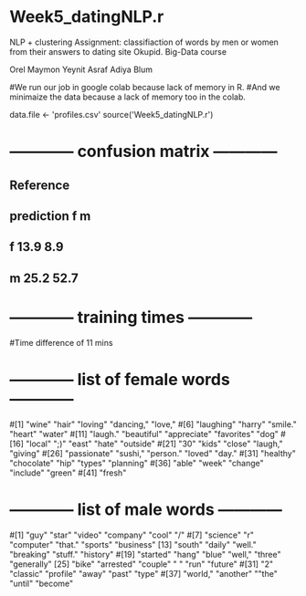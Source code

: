 # Week5_datingNLP.r
NLP + clustering Assignment: classifiaction of words by men or women from their answers to dating site Okupid.
Big-Data course

Orel Maymon 
Yeynit Asraf 
Adiya Blum 

#We run our job in google colab because lack of memory in R.
#And we minimaize the data because a lack of memory too in the colab.

data.file <- 'profiles.csv'
source('Week5_datingNLP.r')

# ———— confusion matrix ————
##               Reference
## prediction     f     m
##         f     13.9   8.9
##         m     25.2   52.7


# ———— training times ————
#Time difference of 11 mins

# ———— list of female words ————
#[1] "wine" "hair" "loving" "dancing," "love,"
#[6] "laughing" "harry" "smile." "heart" "water"
#[11] "laugh." "beautiful" "appreciate" "favorites" "dog"
#[16] "local" ";)" "east" "hate" "outside"
#[21] "30" "kids" "close" "laugh," "giving"
#[26] "passionate" "sushi," "person." "loved" "day."
#[31] "healthy" "chocolate" "hip" "types" "planning"
#[36] "able" "week" "change" "include" "green"
#[41] "fresh"


# ———— list of male words ————
#[1] "guy" "star" "video" "company" "cool" "/"
#[7] "science" "r" "computer" "that." "sports" "business" [13] "south" "daily" "well." "breaking" "stuff." "history"
#[19] "started" "hang" "blue" "well," "three" "generally" [25] "bike" "arrested" "couple" " " "run" "future"
#[31] "2" "classic" "profile" "away" "past" "type"
#[37] "world," "another" ""the" "until" "become"
